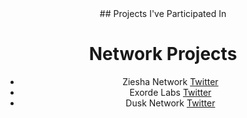 <center> ## Projects I've Participated In <center>
  
# Network Projects
  
- Ziesha Network [Twitter](https://twitter.com/ZieshaNetwork)
- Exorde Labs [Twitter](https://twitter.com/ExordeLabs)
- Dusk Network  [Twitter](https://twitter.com/DuskFoundation)
